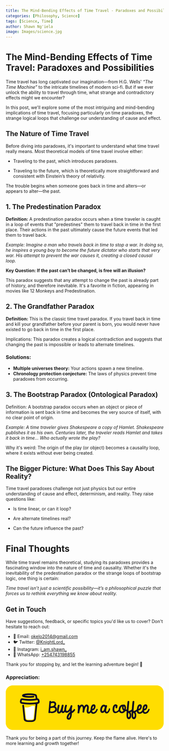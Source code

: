 ```yaml
---
title: The Mind-Bending Effects of Time Travel - Paradoxes and Possibilities
categories: [Philosophy, Science]
tags: [Science, Time]
author: Shawn Ng'iela
image: Images/science.jpg
---
```



# The Mind-Bending Effects of Time Travel: Paradoxes and Possibilities

Time travel has long captivated our imagination—from H.G. Wells' *“The Time Machine”* to the intricate timelines of modern sci-fi. But if we ever unlock the ability to travel through time, what strange and contradictory effects might we encounter?

In this post, we'll explore some of the most intriguing and mind-bending implications of time travel, focusing particularly on time paradoxes, the strange logical loops that challenge our understanding of cause and effect.

## The Nature of Time Travel
Before diving into paradoxes, it's important to understand what time travel really means. Most theoretical models of time travel involve either:

* Traveling to the past, which introduces paradoxes.


* Traveling to the future, which is theoretically more straightforward and consistent with Einstein’s theory of relativity.

The trouble begins when someone goes back in time and alters—or appears to alter—the past.

## 1. The Predestination Paradox

**Definition:** A predestination paradox occurs when a time traveler is caught in a loop of events that "predestines" them to travel back in time in the first place. Their actions in the past ultimately cause the future events that led them to travel back.

*Example: Imagine a man who travels back in time to stop a war. In doing so, he inspires a young boy to become the future dictator who starts that very war. His attempt to prevent the war causes it, creating a closed causal loop.*

**Key Question: If the past can’t be changed, is free will an illusion?**

This paradox suggests that any attempt to change the past is already part of history, and therefore inevitable. It's a favorite in fiction, appearing in movies like 12 Monkeys and Predestination.

## **2. The Grandfather Paradox**

**Definition:** This is the classic time travel paradox. If you travel back in time and kill your grandfather before your parent is born, you would never have existed to go back in time in the first place.

Implications: This paradox creates a logical contradiction and suggests that changing the past is impossible or leads to alternate timelines.

### Solutions:

* **Multiple universes theory:** Your actions spawn a new timeline.
* **Chronology protection conjecture:** The laws of physics prevent time paradoxes from occurring.

## 3. The Bootstrap Paradox (Ontological Paradox)
Definition: A bootstrap paradox occurs when an object or piece of information is sent back in time and becomes the very source of itself, with no clear point of origin.

*Example: A time traveler gives Shakespeare a copy of Hamlet. Shakespeare publishes it as his own. Centuries later, the traveler reads Hamlet and takes it back in time… Who actually wrote the play?*

Why it's weird: The origin of the play (or object) becomes a causality loop, where it exists without ever being created.

## The Bigger Picture: What Does This Say About Reality?

Time travel paradoxes challenge not just physics but our entire understanding of cause and effect, determinism, and reality. They raise questions like:

* Is time linear, or can it loop?

* Are alternate timelines real?

* Can the future influence the past?


# Final Thoughts

While time travel remains theoretical, studying its paradoxes provides a fascinating window into the nature of time and causality. Whether it's the inevitability of the predestination paradox or the strange loops of bootstrap logic, one thing is certain:

*Time travel isn’t just a scientific possibility—it’s a philosophical puzzle that forces us to rethink everything we know about reality.*


## Get in Touch

Have suggestions, feedback, or specific topics you'd like us to cover? Don't hesitate to reach out:

- 📧 Email: [okelo2014@gmail.com](mailto:okelo2014@gmail.com)
- 🐦 Twitter: [@KnightLord_](https://twitter.com/KnightLord_)
- 📸 Instagram: [i_am.shawn_](https://www.instagram.com/i_am.shawn_/)
- 📱 WhatsApp: [+254743198855](https://wa.me/+254743198855)


Thank you for   stopping by, and let the learning adventure begin! 🚀

### Appreciation:

[![Shawn](/Images/buymeacoffee.png)](https://ko-fi.com/i_am_shawn
)

Thank you for being a part of this journey. Keep the flame alive. Here's to more learning and growth together!